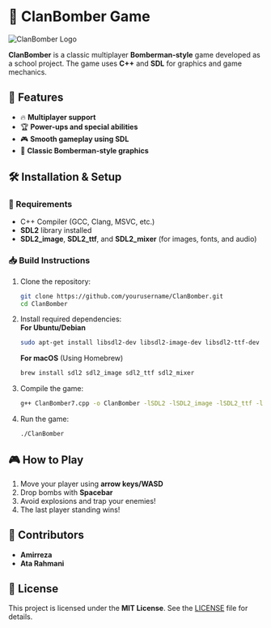 # 📜 ClanBomber Game

![ClanBomber Logo](https://via.placeholder.com/800x400?text=ClanBomber+Game)

**ClanBomber** is a classic multiplayer **Bomberman-style** game developed as a school project. The game uses **C++** and **SDL** for graphics and game mechanics.

## 🚀 Features
- 🔥 **Multiplayer support**  
- 🏆 **Power-ups and special abilities**  
- 🎮 **Smooth gameplay using SDL**  
- 🎨 **Classic Bomberman-style graphics**  

## 🛠 Installation & Setup  
### 📌 Requirements
- C++ Compiler (GCC, Clang, MSVC, etc.)
- **SDL2** library installed  
- **SDL2_image**, **SDL2_ttf**, and **SDL2_mixer** (for images, fonts, and audio)  

### 📥 Build Instructions
1. Clone the repository:  
   ```sh
   git clone https://github.com/yourusername/ClanBomber.git
   cd ClanBomber
   ```
2. Install required dependencies:  
   **For Ubuntu/Debian**  
   ```sh
   sudo apt-get install libsdl2-dev libsdl2-image-dev libsdl2-ttf-dev libsdl2-mixer-dev
   ```
   **For macOS** (Using Homebrew)  
   ```sh
   brew install sdl2 sdl2_image sdl2_ttf sdl2_mixer
   ```
3. Compile the game:  
   ```sh
   g++ ClanBomber7.cpp -o ClanBomber -lSDL2 -lSDL2_image -lSDL2_ttf -lSDL2_mixer
   ```
4. Run the game:  
   ```sh
   ./ClanBomber
   ```

## 🎮 How to Play
1. Move your player using **arrow keys/WASD**  
2. Drop bombs with **Spacebar**  
3. Avoid explosions and trap your enemies!  
4. The last player standing wins!  

## 👥 Contributors
- **Amirreza**  
- **Ata Rahmani**  

## 📜 License
This project is licensed under the **MIT License**. See the [LICENSE](LICENSE) file for details.

